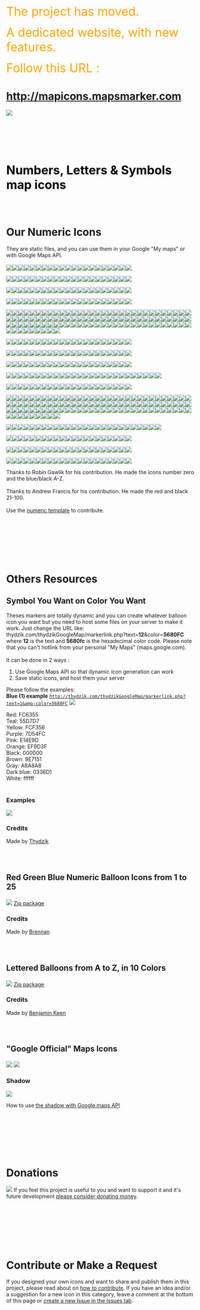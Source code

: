 <font color='orange' size='6'>The project has moved. </font><br><br><font color='orange' size='6'>A dedicated website, with new features. </font><br><br><font color='orange' size='6'>Follow this URL : </font>

<h1><a href='http://mapicons.mapsmarker.com'>http://mapicons.mapsmarker.com</a></h1>

<a href='http://mapicons.mapsmarker.com'><img src='http://google-maps-icons.googlecode.com/files/mic-smallcap.gif' /></a>


<br>
<br>
<FONT color="#000000" size="6"><br>
<br>
<b>Numbers, Letters & Symbols map icons</b>

</FONT>

<br>
<br>
<br>
<br>
<h1>Our Numeric Icons</h1>

They are static files, and you can use them in your Google "My maps" or with Google Maps API.<br>
<br>
<img src='http://google-maps-icons.googlecode.com/files/teal00.png' /><img src='http://google-maps-icons.googlecode.com/files/teal01.png' /><img src='http://google-maps-icons.googlecode.com/files/teal02.png' /><img src='http://google-maps-icons.googlecode.com/files/teal03.png' /><img src='http://google-maps-icons.googlecode.com/files/teal04.png' /><img src='http://google-maps-icons.googlecode.com/files/teal05.png' /><img src='http://google-maps-icons.googlecode.com/files/teal06.png' /><img src='http://google-maps-icons.googlecode.com/files/teal07.png' /><img src='http://google-maps-icons.googlecode.com/files/teal08.png' /><img src='http://google-maps-icons.googlecode.com/files/teal09.png' /><img src='http://google-maps-icons.googlecode.com/files/teal10.png' /><img src='http://google-maps-icons.googlecode.com/files/teal11.png' /><img src='http://google-maps-icons.googlecode.com/files/teal12.png' /><img src='http://google-maps-icons.googlecode.com/files/teal13.png' /><img src='http://google-maps-icons.googlecode.com/files/teal14.png' /><img src='http://google-maps-icons.googlecode.com/files/teal15.png' /><img src='http://google-maps-icons.googlecode.com/files/teal16.png' /><img src='http://google-maps-icons.googlecode.com/files/teal17.png' /><img src='http://google-maps-icons.googlecode.com/files/teal18.png' /><img src='http://google-maps-icons.googlecode.com/files/teal19.png' /><img src='http://google-maps-icons.googlecode.com/files/teal20.png' />

<img src='http://google-maps-icons.googlecode.com/files/green00.png' /><img src='http://google-maps-icons.googlecode.com/files/green01.png' /><img src='http://google-maps-icons.googlecode.com/files/green02.png' /><img src='http://google-maps-icons.googlecode.com/files/green03.png' /><img src='http://google-maps-icons.googlecode.com/files/green04.png' /><img src='http://google-maps-icons.googlecode.com/files/green05.png' /><img src='http://google-maps-icons.googlecode.com/files/green06.png' /><img src='http://google-maps-icons.googlecode.com/files/green07.png' /><img src='http://google-maps-icons.googlecode.com/files/green08.png' /><img src='http://google-maps-icons.googlecode.com/files/green09.png' /><img src='http://google-maps-icons.googlecode.com/files/green10.png' /><img src='http://google-maps-icons.googlecode.com/files/green11.png' /><img src='http://google-maps-icons.googlecode.com/files/green12.png' /><img src='http://google-maps-icons.googlecode.com/files/green13.png' /><img src='http://google-maps-icons.googlecode.com/files/green14.png' /><img src='http://google-maps-icons.googlecode.com/files/green15.png' /><img src='http://google-maps-icons.googlecode.com/files/green16.png' /><img src='http://google-maps-icons.googlecode.com/files/green17.png' /><img src='http://google-maps-icons.googlecode.com/files/green18.png' /><img src='http://google-maps-icons.googlecode.com/files/green19.png' /><img src='http://google-maps-icons.googlecode.com/files/green20.png' />


<img src='http://google-maps-icons.googlecode.com/files/yellow00.png' /><img src='http://google-maps-icons.googlecode.com/files/yellow01.png' /><img src='http://google-maps-icons.googlecode.com/files/yellow02.png' /><img src='http://google-maps-icons.googlecode.com/files/yellow03.png' /><img src='http://google-maps-icons.googlecode.com/files/yellow04.png' /><img src='http://google-maps-icons.googlecode.com/files/yellow05.png' /><img src='http://google-maps-icons.googlecode.com/files/yellow06.png' /><img src='http://google-maps-icons.googlecode.com/files/yellow07.png' /><img src='http://google-maps-icons.googlecode.com/files/yellow08.png' /><img src='http://google-maps-icons.googlecode.com/files/yellow09.png' /><img src='http://google-maps-icons.googlecode.com/files/yellow10.png' /><img src='http://google-maps-icons.googlecode.com/files/yellow11.png' /><img src='http://google-maps-icons.googlecode.com/files/yellow12.png' /><img src='http://google-maps-icons.googlecode.com/files/yellow13.png' /><img src='http://google-maps-icons.googlecode.com/files/yellow14.png' /><img src='http://google-maps-icons.googlecode.com/files/yellow15.png' /><img src='http://google-maps-icons.googlecode.com/files/yellow16.png' /><img src='http://google-maps-icons.googlecode.com/files/yellow17.png' /><img src='http://google-maps-icons.googlecode.com/files/yellow18.png' /><img src='http://google-maps-icons.googlecode.com/files/yellow19.png' /><img src='http://google-maps-icons.googlecode.com/files/yellow20.png' />

<img src='http://google-maps-icons.googlecode.com/files/orange00.png' /><img src='http://google-maps-icons.googlecode.com/files/orange01.png' /><img src='http://google-maps-icons.googlecode.com/files/orange02.png' /><img src='http://google-maps-icons.googlecode.com/files/orange03.png' /><img src='http://google-maps-icons.googlecode.com/files/orange04.png' /><img src='http://google-maps-icons.googlecode.com/files/orange05.png' /><img src='http://google-maps-icons.googlecode.com/files/orange06.png' /><img src='http://google-maps-icons.googlecode.com/files/orange07.png' /><img src='http://google-maps-icons.googlecode.com/files/orange08.png' /><img src='http://google-maps-icons.googlecode.com/files/orange09.png' /><img src='http://google-maps-icons.googlecode.com/files/orange10.png' /><img src='http://google-maps-icons.googlecode.com/files/orange11.png' /><img src='http://google-maps-icons.googlecode.com/files/orange12.png' /><img src='http://google-maps-icons.googlecode.com/files/orange13.png' /><img src='http://google-maps-icons.googlecode.com/files/orange14.png' /><img src='http://google-maps-icons.googlecode.com/files/orange15.png' /><img src='http://google-maps-icons.googlecode.com/files/orange16.png' /><img src='http://google-maps-icons.googlecode.com/files/orange17.png' /><img src='http://google-maps-icons.googlecode.com/files/orange18.png' /><img src='http://google-maps-icons.googlecode.com/files/orange19.png' /><img src='http://google-maps-icons.googlecode.com/files/orange20.png' />

<img src='http://google-maps-icons.googlecode.com/files/red00.png' /><img src='http://google-maps-icons.googlecode.com/files/red01.png' /><img src='http://google-maps-icons.googlecode.com/files/red02.png' /><img src='http://google-maps-icons.googlecode.com/files/red03.png' /><img src='http://google-maps-icons.googlecode.com/files/red04.png' /><img src='http://google-maps-icons.googlecode.com/files/red05.png' /><img src='http://google-maps-icons.googlecode.com/files/red06.png' /><img src='http://google-maps-icons.googlecode.com/files/red07.png' /><img src='http://google-maps-icons.googlecode.com/files/red08.png' /><img src='http://google-maps-icons.googlecode.com/files/red09.png' /><img src='http://google-maps-icons.googlecode.com/files/red10.png' /><img src='http://google-maps-icons.googlecode.com/files/red11.png' /><img src='http://google-maps-icons.googlecode.com/files/red12.png' /><img src='http://google-maps-icons.googlecode.com/files/red13.png' /><img src='http://google-maps-icons.googlecode.com/files/red14.png' /><img src='http://google-maps-icons.googlecode.com/files/red15.png' /><img src='http://google-maps-icons.googlecode.com/files/red16.png' /><img src='http://google-maps-icons.googlecode.com/files/red17.png' /><img src='http://google-maps-icons.googlecode.com/files/red18.png' /><img src='http://google-maps-icons.googlecode.com/files/red19.png' /><img src='http://google-maps-icons.googlecode.com/files/red20.png' /><img src='http://google-maps-icons.googlecode.com/files/red21.png' /><img src='http://google-maps-icons.googlecode.com/files/red22.png' /><img src='http://google-maps-icons.googlecode.com/files/red23.png' /><img src='http://google-maps-icons.googlecode.com/files/red24.png' /><img src='http://google-maps-icons.googlecode.com/files/red25.png' /><img src='http://google-maps-icons.googlecode.com/files/red26.png' /><img src='http://google-maps-icons.googlecode.com/files/red27.png' /><img src='http://google-maps-icons.googlecode.com/files/red28.png' /><img src='http://google-maps-icons.googlecode.com/files/red29.png' /><img src='http://google-maps-icons.googlecode.com/files/red30.png' /><img src='http://google-maps-icons.googlecode.com/files/red31.png' /><img src='http://google-maps-icons.googlecode.com/files/red32.png' /><img src='http://google-maps-icons.googlecode.com/files/red33.png' /><img src='http://google-maps-icons.googlecode.com/files/red34.png' /><img src='http://google-maps-icons.googlecode.com/files/red35.png' /><img src='http://google-maps-icons.googlecode.com/files/red36.png' /><img src='http://google-maps-icons.googlecode.com/files/red37.png' /><img src='http://google-maps-icons.googlecode.com/files/red38.png' /><img src='http://google-maps-icons.googlecode.com/files/red39.png' /><img src='http://google-maps-icons.googlecode.com/files/red40.png' /><img src='http://google-maps-icons.googlecode.com/files/red41.png' /><img src='http://google-maps-icons.googlecode.com/files/red42.png' /><img src='http://google-maps-icons.googlecode.com/files/red43.png' /><img src='http://google-maps-icons.googlecode.com/files/red44.png' /><img src='http://google-maps-icons.googlecode.com/files/red45.png' /><img src='http://google-maps-icons.googlecode.com/files/red46.png' /><img src='http://google-maps-icons.googlecode.com/files/red47.png' /><img src='http://google-maps-icons.googlecode.com/files/red48.png' /><img src='http://google-maps-icons.googlecode.com/files/red49.png' /><img src='http://google-maps-icons.googlecode.com/files/red50.png' /><img src='http://google-maps-icons.googlecode.com/files/red51.png' /><img src='http://google-maps-icons.googlecode.com/files/red52.png' /><img src='http://google-maps-icons.googlecode.com/files/red53.png' /><img src='http://google-maps-icons.googlecode.com/files/red54.png' /><img src='http://google-maps-icons.googlecode.com/files/red55.png' /><img src='http://google-maps-icons.googlecode.com/files/red56.png' /><img src='http://google-maps-icons.googlecode.com/files/red57.png' /><img src='http://google-maps-icons.googlecode.com/files/red58.png' /><img src='http://google-maps-icons.googlecode.com/files/red59.png' /><img src='http://google-maps-icons.googlecode.com/files/red60.png' /><img src='http://google-maps-icons.googlecode.com/files/red61.png' /><img src='http://google-maps-icons.googlecode.com/files/red62.png' /><img src='http://google-maps-icons.googlecode.com/files/red63.png' /><img src='http://google-maps-icons.googlecode.com/files/red64.png' /><img src='http://google-maps-icons.googlecode.com/files/red65.png' /><img src='http://google-maps-icons.googlecode.com/files/red66.png' /><img src='http://google-maps-icons.googlecode.com/files/red67.png' /><img src='http://google-maps-icons.googlecode.com/files/red68.png' /><img src='http://google-maps-icons.googlecode.com/files/red69.png' /><img src='http://google-maps-icons.googlecode.com/files/red70.png' /><img src='http://google-maps-icons.googlecode.com/files/red71.png' /><img src='http://google-maps-icons.googlecode.com/files/red72.png' /><img src='http://google-maps-icons.googlecode.com/files/red73.png' /><img src='http://google-maps-icons.googlecode.com/files/red74.png' /><img src='http://google-maps-icons.googlecode.com/files/red75.png' /><img src='http://google-maps-icons.googlecode.com/files/red76.png' /><img src='http://google-maps-icons.googlecode.com/files/red77.png' /><img src='http://google-maps-icons.googlecode.com/files/red78.png' /><img src='http://google-maps-icons.googlecode.com/files/red79.png' /><img src='http://google-maps-icons.googlecode.com/files/red80.png' /><img src='http://google-maps-icons.googlecode.com/files/red81.png' /><img src='http://google-maps-icons.googlecode.com/files/red82.png' /><img src='http://google-maps-icons.googlecode.com/files/red83.png' /><img src='http://google-maps-icons.googlecode.com/files/red84.png' /><img src='http://google-maps-icons.googlecode.com/files/red85.png' /><img src='http://google-maps-icons.googlecode.com/files/red86.png' /><img src='http://google-maps-icons.googlecode.com/files/red87.png' /><img src='http://google-maps-icons.googlecode.com/files/red88.png' /><img src='http://google-maps-icons.googlecode.com/files/red89.png' /><img src='http://google-maps-icons.googlecode.com/files/red90.png' /><img src='http://google-maps-icons.googlecode.com/files/red91.png' /><img src='http://google-maps-icons.googlecode.com/files/red92.png' /><img src='http://google-maps-icons.googlecode.com/files/red93.png' /><img src='http://google-maps-icons.googlecode.com/files/red94.png' /><img src='http://google-maps-icons.googlecode.com/files/red95.png' /><img src='http://google-maps-icons.googlecode.com/files/red96.png' /><img src='http://google-maps-icons.googlecode.com/files/red97.png' /><img src='http://google-maps-icons.googlecode.com/files/red98.png' /><img src='http://google-maps-icons.googlecode.com/files/red99.png' /><img src='http://google-maps-icons.googlecode.com/files/red100.png' /><img src='http://google-maps-icons.googlecode.com/files/redblank.png' />


<img src='http://google-maps-icons.googlecode.com/files/pink00.png' /><img src='http://google-maps-icons.googlecode.com/files/pink01.png' /><img src='http://google-maps-icons.googlecode.com/files/pink02.png' /><img src='http://google-maps-icons.googlecode.com/files/pink03.png' /><img src='http://google-maps-icons.googlecode.com/files/pink04.png' /><img src='http://google-maps-icons.googlecode.com/files/pink05.png' /><img src='http://google-maps-icons.googlecode.com/files/pink06.png' /><img src='http://google-maps-icons.googlecode.com/files/pink07.png' /><img src='http://google-maps-icons.googlecode.com/files/pink08.png' /><img src='http://google-maps-icons.googlecode.com/files/pink09.png' /><img src='http://google-maps-icons.googlecode.com/files/pink10.png' /><img src='http://google-maps-icons.googlecode.com/files/pink11.png' /><img src='http://google-maps-icons.googlecode.com/files/pink12.png' /><img src='http://google-maps-icons.googlecode.com/files/pink13.png' /><img src='http://google-maps-icons.googlecode.com/files/pink14.png' /><img src='http://google-maps-icons.googlecode.com/files/pink15.png' /><img src='http://google-maps-icons.googlecode.com/files/pink16.png' /><img src='http://google-maps-icons.googlecode.com/files/pink17.png' /><img src='http://google-maps-icons.googlecode.com/files/pink18.png' /><img src='http://google-maps-icons.googlecode.com/files/pink19.png' /><img src='http://google-maps-icons.googlecode.com/files/pink20.png' />

<img src='http://google-maps-icons.googlecode.com/files/purple00.png' /><img src='http://google-maps-icons.googlecode.com/files/purple01.png' /><img src='http://google-maps-icons.googlecode.com/files/purple02.png' /><img src='http://google-maps-icons.googlecode.com/files/purple03.png' /><img src='http://google-maps-icons.googlecode.com/files/purple04.png' /><img src='http://google-maps-icons.googlecode.com/files/purple05.png' /><img src='http://google-maps-icons.googlecode.com/files/purple06.png' /><img src='http://google-maps-icons.googlecode.com/files/purple07.png' /><img src='http://google-maps-icons.googlecode.com/files/purple08.png' /><img src='http://google-maps-icons.googlecode.com/files/purple09.png' /><img src='http://google-maps-icons.googlecode.com/files/purple10.png' /><img src='http://google-maps-icons.googlecode.com/files/purple11.png' /><img src='http://google-maps-icons.googlecode.com/files/purple12.png' /><img src='http://google-maps-icons.googlecode.com/files/purple13.png' /><img src='http://google-maps-icons.googlecode.com/files/purple14.png' /><img src='http://google-maps-icons.googlecode.com/files/purple15.png' /><img src='http://google-maps-icons.googlecode.com/files/purple16.png' /><img src='http://google-maps-icons.googlecode.com/files/purple17.png' /><img src='http://google-maps-icons.googlecode.com/files/purple18.png' /><img src='http://google-maps-icons.googlecode.com/files/purple19.png' /><img src='http://google-maps-icons.googlecode.com/files/purple20.png' />

<img src='http://google-maps-icons.googlecode.com/files/blue00.png' /><img src='http://google-maps-icons.googlecode.com/files/blue01.png' /><img src='http://google-maps-icons.googlecode.com/files/blue02.png' /><img src='http://google-maps-icons.googlecode.com/files/blue03.png' /><img src='http://google-maps-icons.googlecode.com/files/blue04.png' /><img src='http://google-maps-icons.googlecode.com/files/blue05.png' /><img src='http://google-maps-icons.googlecode.com/files/blue06.png' /><img src='http://google-maps-icons.googlecode.com/files/blue07.png' /><img src='http://google-maps-icons.googlecode.com/files/blue08.png' /><img src='http://google-maps-icons.googlecode.com/files/blue09.png' /><img src='http://google-maps-icons.googlecode.com/files/blue10.png' /><img src='http://google-maps-icons.googlecode.com/files/blue11.png' /><img src='http://google-maps-icons.googlecode.com/files/blue12.png' /><img src='http://google-maps-icons.googlecode.com/files/blue13.png' /><img src='http://google-maps-icons.googlecode.com/files/blue14.png' /><img src='http://google-maps-icons.googlecode.com/files/blue15.png' /><img src='http://google-maps-icons.googlecode.com/files/blue16.png' /><img src='http://google-maps-icons.googlecode.com/files/blue17.png' /><img src='http://google-maps-icons.googlecode.com/files/blue18.png' /><img src='http://google-maps-icons.googlecode.com/files/blue19.png' /><img src='http://google-maps-icons.googlecode.com/files/blue20.png' />

<img src='http://google-maps-icons.googlecode.com/files/blueA.png' /><img src='http://google-maps-icons.googlecode.com/files/blueB.png' /><img src='http://google-maps-icons.googlecode.com/files/blueC.png' /><img src='http://google-maps-icons.googlecode.com/files/blueD.png' /><img src='http://google-maps-icons.googlecode.com/files/blueE.png' /><img src='http://google-maps-icons.googlecode.com/files/blueF.png' /><img src='http://google-maps-icons.googlecode.com/files/blueG.png' /><img src='http://google-maps-icons.googlecode.com/files/blueH.png' /><img src='http://google-maps-icons.googlecode.com/files/blueI.png' /><img src='http://google-maps-icons.googlecode.com/files/blueJ.png' /><img src='http://google-maps-icons.googlecode.com/files/blueK.png' /><img src='http://google-maps-icons.googlecode.com/files/blueL.png' /><img src='http://google-maps-icons.googlecode.com/files/blueM.png' /><img src='http://google-maps-icons.googlecode.com/files/blueN.png' /><img src='http://google-maps-icons.googlecode.com/files/blueO.png' /><img src='http://google-maps-icons.googlecode.com/files/blueP.png' /><img src='http://google-maps-icons.googlecode.com/files/blueQ.png' /><img src='http://google-maps-icons.googlecode.com/files/blueR.png' /><img src='http://google-maps-icons.googlecode.com/files/blueS.png' /><img src='http://google-maps-icons.googlecode.com/files/blueT.png' /><img src='http://google-maps-icons.googlecode.com/files/blueU.png' /><img src='http://google-maps-icons.googlecode.com/files/blueV.png' /><img src='http://google-maps-icons.googlecode.com/files/blueW.png' /><img src='http://google-maps-icons.googlecode.com/files/blueX.png' /><img src='http://google-maps-icons.googlecode.com/files/blueY.png' /><img src='http://google-maps-icons.googlecode.com/files/blueZ.png' />

<img src='http://google-maps-icons.googlecode.com/files/darkblue00.png' /><img src='http://google-maps-icons.googlecode.com/files/darkblue01.png' /><img src='http://google-maps-icons.googlecode.com/files/darkblue02.png' /><img src='http://google-maps-icons.googlecode.com/files/darkblue03.png' /><img src='http://google-maps-icons.googlecode.com/files/darkblue04.png' /><img src='http://google-maps-icons.googlecode.com/files/darkblue05.png' /><img src='http://google-maps-icons.googlecode.com/files/darkblue06.png' /><img src='http://google-maps-icons.googlecode.com/files/darkblue07.png' /><img src='http://google-maps-icons.googlecode.com/files/darkblue08.png' /><img src='http://google-maps-icons.googlecode.com/files/darkblue09.png' /><img src='http://google-maps-icons.googlecode.com/files/darkblue10.png' /><img src='http://google-maps-icons.googlecode.com/files/darkblue11.png' /><img src='http://google-maps-icons.googlecode.com/files/darkblue12.png' /><img src='http://google-maps-icons.googlecode.com/files/darkblue13.png' /><img src='http://google-maps-icons.googlecode.com/files/darkblue14.png' /><img src='http://google-maps-icons.googlecode.com/files/darkblue15.png' /><img src='http://google-maps-icons.googlecode.com/files/darkblue16.png' /><img src='http://google-maps-icons.googlecode.com/files/darkblue17.png' /><img src='http://google-maps-icons.googlecode.com/files/darkblue18.png' /><img src='http://google-maps-icons.googlecode.com/files/darkblue19.png' /><img src='http://google-maps-icons.googlecode.com/files/darkblue20.png' />



<img src='http://google-maps-icons.googlecode.com/files/black00.png' /><img src='http://google-maps-icons.googlecode.com/files/black01.png' /><img src='http://google-maps-icons.googlecode.com/files/black02.png' /><img src='http://google-maps-icons.googlecode.com/files/black03.png' /><img src='http://google-maps-icons.googlecode.com/files/black04.png' /><img src='http://google-maps-icons.googlecode.com/files/black05.png' /><img src='http://google-maps-icons.googlecode.com/files/black06.png' /><img src='http://google-maps-icons.googlecode.com/files/black07.png' /><img src='http://google-maps-icons.googlecode.com/files/black08.png' /><img src='http://google-maps-icons.googlecode.com/files/black09.png' /><img src='http://google-maps-icons.googlecode.com/files/black10.png' /><img src='http://google-maps-icons.googlecode.com/files/black11.png' /><img src='http://google-maps-icons.googlecode.com/files/black12.png' /><img src='http://google-maps-icons.googlecode.com/files/black13.png' /><img src='http://google-maps-icons.googlecode.com/files/black14.png' /><img src='http://google-maps-icons.googlecode.com/files/black15.png' /><img src='http://google-maps-icons.googlecode.com/files/black16.png' /><img src='http://google-maps-icons.googlecode.com/files/black17.png' /><img src='http://google-maps-icons.googlecode.com/files/black18.png' /><img src='http://google-maps-icons.googlecode.com/files/black19.png' /><img src='http://google-maps-icons.googlecode.com/files/black20.png' /><img src='http://google-maps-icons.googlecode.com/files/black21.png' /><img src='http://google-maps-icons.googlecode.com/files/black22.png' /><img src='http://google-maps-icons.googlecode.com/files/black23.png' /><img src='http://google-maps-icons.googlecode.com/files/black24.png' /><img src='http://google-maps-icons.googlecode.com/files/black25.png' /><img src='http://google-maps-icons.googlecode.com/files/black26.png' /><img src='http://google-maps-icons.googlecode.com/files/black27.png' /><img src='http://google-maps-icons.googlecode.com/files/black28.png' /><img src='http://google-maps-icons.googlecode.com/files/black29.png' /><img src='http://google-maps-icons.googlecode.com/files/black30.png' /><img src='http://google-maps-icons.googlecode.com/files/black31.png' /><img src='http://google-maps-icons.googlecode.com/files/black32.png' /><img src='http://google-maps-icons.googlecode.com/files/black33.png' /><img src='http://google-maps-icons.googlecode.com/files/black34.png' /><img src='http://google-maps-icons.googlecode.com/files/black35.png' /><img src='http://google-maps-icons.googlecode.com/files/black36.png' /><img src='http://google-maps-icons.googlecode.com/files/black37.png' /><img src='http://google-maps-icons.googlecode.com/files/black38.png' /><img src='http://google-maps-icons.googlecode.com/files/black39.png' /><img src='http://google-maps-icons.googlecode.com/files/black40.png' /><img src='http://google-maps-icons.googlecode.com/files/black41.png' /><img src='http://google-maps-icons.googlecode.com/files/black42.png' /><img src='http://google-maps-icons.googlecode.com/files/black43.png' /><img src='http://google-maps-icons.googlecode.com/files/black44.png' /><img src='http://google-maps-icons.googlecode.com/files/black45.png' /><img src='http://google-maps-icons.googlecode.com/files/black46.png' /><img src='http://google-maps-icons.googlecode.com/files/black47.png' /><img src='http://google-maps-icons.googlecode.com/files/black48.png' /><img src='http://google-maps-icons.googlecode.com/files/black49.png' /><img src='http://google-maps-icons.googlecode.com/files/black50.png' /><img src='http://google-maps-icons.googlecode.com/files/black51.png' /><img src='http://google-maps-icons.googlecode.com/files/black52.png' /><img src='http://google-maps-icons.googlecode.com/files/black53.png' /><img src='http://google-maps-icons.googlecode.com/files/black54.png' /><img src='http://google-maps-icons.googlecode.com/files/black55.png' /><img src='http://google-maps-icons.googlecode.com/files/black56.png' /><img src='http://google-maps-icons.googlecode.com/files/black57.png' /><img src='http://google-maps-icons.googlecode.com/files/black58.png' /><img src='http://google-maps-icons.googlecode.com/files/black59.png' /><img src='http://google-maps-icons.googlecode.com/files/black60.png' /><img src='http://google-maps-icons.googlecode.com/files/black61.png' /><img src='http://google-maps-icons.googlecode.com/files/black62.png' /><img src='http://google-maps-icons.googlecode.com/files/black63.png' /><img src='http://google-maps-icons.googlecode.com/files/black64.png' /><img src='http://google-maps-icons.googlecode.com/files/black65.png' /><img src='http://google-maps-icons.googlecode.com/files/black66.png' /><img src='http://google-maps-icons.googlecode.com/files/black67.png' /><img src='http://google-maps-icons.googlecode.com/files/black68.png' /><img src='http://google-maps-icons.googlecode.com/files/black69.png' /><img src='http://google-maps-icons.googlecode.com/files/black70.png' /><img src='http://google-maps-icons.googlecode.com/files/black71.png' /><img src='http://google-maps-icons.googlecode.com/files/black72.png' /><img src='http://google-maps-icons.googlecode.com/files/black73.png' /><img src='http://google-maps-icons.googlecode.com/files/black74.png' /><img src='http://google-maps-icons.googlecode.com/files/black75.png' /><img src='http://google-maps-icons.googlecode.com/files/black76.png' /><img src='http://google-maps-icons.googlecode.com/files/black77.png' /><img src='http://google-maps-icons.googlecode.com/files/black78.png' /><img src='http://google-maps-icons.googlecode.com/files/black79.png' /><img src='http://google-maps-icons.googlecode.com/files/black80.png' /><img src='http://google-maps-icons.googlecode.com/files/black81.png' /><img src='http://google-maps-icons.googlecode.com/files/black82.png' /><img src='http://google-maps-icons.googlecode.com/files/black83.png' /><img src='http://google-maps-icons.googlecode.com/files/black84.png' /><img src='http://google-maps-icons.googlecode.com/files/black85.png' /><img src='http://google-maps-icons.googlecode.com/files/black86.png' /><img src='http://google-maps-icons.googlecode.com/files/black87.png' /><img src='http://google-maps-icons.googlecode.com/files/black88.png' /><img src='http://google-maps-icons.googlecode.com/files/black89.png' /><img src='http://google-maps-icons.googlecode.com/files/black90.png' /><img src='http://google-maps-icons.googlecode.com/files/black91.png' /><img src='http://google-maps-icons.googlecode.com/files/black92.png' /><img src='http://google-maps-icons.googlecode.com/files/black93.png' /><img src='http://google-maps-icons.googlecode.com/files/black94.png' /><img src='http://google-maps-icons.googlecode.com/files/black95.png' /><img src='http://google-maps-icons.googlecode.com/files/black96.png' /><img src='http://google-maps-icons.googlecode.com/files/black97.png' /><img src='http://google-maps-icons.googlecode.com/files/black98.png' /><img src='http://google-maps-icons.googlecode.com/files/black99.png' /><img src='http://google-maps-icons.googlecode.com/files/black100.png' /><img src='http://google-maps-icons.googlecode.com/files/blackblank.png' />

<img src='http://google-maps-icons.googlecode.com/files/blackA.png' /><img src='http://google-maps-icons.googlecode.com/files/blackB.png' /><img src='http://google-maps-icons.googlecode.com/files/blackC.png' /><img src='http://google-maps-icons.googlecode.com/files/blackD.png' /><img src='http://google-maps-icons.googlecode.com/files/blackE.png' /><img src='http://google-maps-icons.googlecode.com/files/blackF.png' /><img src='http://google-maps-icons.googlecode.com/files/blackG.png' /><img src='http://google-maps-icons.googlecode.com/files/blackH.png' /><img src='http://google-maps-icons.googlecode.com/files/blackI.png' /><img src='http://google-maps-icons.googlecode.com/files/blackJ.png' /><img src='http://google-maps-icons.googlecode.com/files/blackK.png' /><img src='http://google-maps-icons.googlecode.com/files/blackL.png' /><img src='http://google-maps-icons.googlecode.com/files/blackM.png' /><img src='http://google-maps-icons.googlecode.com/files/blackN.png' /><img src='http://google-maps-icons.googlecode.com/files/blackO.png' /><img src='http://google-maps-icons.googlecode.com/files/blackP.png' /><img src='http://google-maps-icons.googlecode.com/files/blackQ.png' /><img src='http://google-maps-icons.googlecode.com/files/blackR.png' /><img src='http://google-maps-icons.googlecode.com/files/blackS.png' /><img src='http://google-maps-icons.googlecode.com/files/blackT.png' /><img src='http://google-maps-icons.googlecode.com/files/blackU.png' /><img src='http://google-maps-icons.googlecode.com/files/blackV.png' /><img src='http://google-maps-icons.googlecode.com/files/blackW.png' /><img src='http://google-maps-icons.googlecode.com/files/blackX.png' /><img src='http://google-maps-icons.googlecode.com/files/blackY.png' /><img src='http://google-maps-icons.googlecode.com/files/blackZ.png' />

<img src='http://google-maps-icons.googlecode.com/files/brown00.png' /><img src='http://google-maps-icons.googlecode.com/files/brown01.png' /><img src='http://google-maps-icons.googlecode.com/files/brown02.png' /><img src='http://google-maps-icons.googlecode.com/files/brown03.png' /><img src='http://google-maps-icons.googlecode.com/files/brown04.png' /><img src='http://google-maps-icons.googlecode.com/files/brown05.png' /><img src='http://google-maps-icons.googlecode.com/files/brown06.png' /><img src='http://google-maps-icons.googlecode.com/files/brown07.png' /><img src='http://google-maps-icons.googlecode.com/files/brown08.png' /><img src='http://google-maps-icons.googlecode.com/files/brown09.png' /><img src='http://google-maps-icons.googlecode.com/files/brown10.png' /><img src='http://google-maps-icons.googlecode.com/files/brown11.png' /><img src='http://google-maps-icons.googlecode.com/files/brown12.png' /><img src='http://google-maps-icons.googlecode.com/files/brown13.png' /><img src='http://google-maps-icons.googlecode.com/files/brown14.png' /><img src='http://google-maps-icons.googlecode.com/files/brown15.png' /><img src='http://google-maps-icons.googlecode.com/files/brown16.png' /><img src='http://google-maps-icons.googlecode.com/files/brown17.png' /><img src='http://google-maps-icons.googlecode.com/files/brown18.png' /><img src='http://google-maps-icons.googlecode.com/files/brown19.png' /><img src='http://google-maps-icons.googlecode.com/files/brown20.png' />

<img src='http://google-maps-icons.googlecode.com/files/gray00.png' /><img src='http://google-maps-icons.googlecode.com/files/gray01.png' /><img src='http://google-maps-icons.googlecode.com/files/gray02.png' /><img src='http://google-maps-icons.googlecode.com/files/gray03.png' /><img src='http://google-maps-icons.googlecode.com/files/gray04.png' /><img src='http://google-maps-icons.googlecode.com/files/gray05.png' /><img src='http://google-maps-icons.googlecode.com/files/gray06.png' /><img src='http://google-maps-icons.googlecode.com/files/gray07.png' /><img src='http://google-maps-icons.googlecode.com/files/gray08.png' /><img src='http://google-maps-icons.googlecode.com/files/gray09.png' /><img src='http://google-maps-icons.googlecode.com/files/gray10.png' /><img src='http://google-maps-icons.googlecode.com/files/gray11.png' /><img src='http://google-maps-icons.googlecode.com/files/gray12.png' /><img src='http://google-maps-icons.googlecode.com/files/gray13.png' /><img src='http://google-maps-icons.googlecode.com/files/gray14.png' /><img src='http://google-maps-icons.googlecode.com/files/gray15.png' /><img src='http://google-maps-icons.googlecode.com/files/gray16.png' /><img src='http://google-maps-icons.googlecode.com/files/gray17.png' /><img src='http://google-maps-icons.googlecode.com/files/gray18.png' /><img src='http://google-maps-icons.googlecode.com/files/gray19.png' /><img src='http://google-maps-icons.googlecode.com/files/gray20.png' />

<img src='http://google-maps-icons.googlecode.com/files/white00.png' /><img src='http://google-maps-icons.googlecode.com/files/white01.png' /><img src='http://google-maps-icons.googlecode.com/files/white02.png' /><img src='http://google-maps-icons.googlecode.com/files/white03.png' /><img src='http://google-maps-icons.googlecode.com/files/white04.png' /><img src='http://google-maps-icons.googlecode.com/files/white05.png' /><img src='http://google-maps-icons.googlecode.com/files/white06.png' /><img src='http://google-maps-icons.googlecode.com/files/white07.png' /><img src='http://google-maps-icons.googlecode.com/files/white08.png' /><img src='http://google-maps-icons.googlecode.com/files/white09.png' /><img src='http://google-maps-icons.googlecode.com/files/white10.png' /><img src='http://google-maps-icons.googlecode.com/files/white11.png' /><img src='http://google-maps-icons.googlecode.com/files/white12.png' /><img src='http://google-maps-icons.googlecode.com/files/white13.png' /><img src='http://google-maps-icons.googlecode.com/files/white14.png' /><img src='http://google-maps-icons.googlecode.com/files/white15.png' /><img src='http://google-maps-icons.googlecode.com/files/white16.png' /><img src='http://google-maps-icons.googlecode.com/files/white17.png' /><img src='http://google-maps-icons.googlecode.com/files/white18.png' /><img src='http://google-maps-icons.googlecode.com/files/white19.png' /><img src='http://google-maps-icons.googlecode.com/files/white20.png' />

Thanks to Robin Gawlik for his contribution. He made the icons number zero and the blue/black A-Z.<br>
<br>
Thanks to Andrew Francis for his contribution. He made the red and black 21-100.<br>
<br>
Use the <a href='http://google-maps-icons.googlecode.com/files/numeric.psd'>numeric template</a> to contribute.<br>
<br>
<br>
<br>
<BR><br>
<br>
<br>
<h1>Others Resources</h1>
<h2>Symbol You Want on Color You Want</h2>
Theses markers are totally dynamic and you can create whatever balloon icon you want but you need to host some files on your server to make it work. Just change the URL like: thydzik.com/thydzikGoogleMap/markerlink.php?text=<b>12</b>&color=<b>5680FC</b> where <b>12</b> is the text and <b>5680fc</b> is the hexadecimal color code. Please note that you can't hotlink from your personal "My Maps" (maps.google.com).<br>
<br>
It can be done in 2 ways :<br>
<ol><li>Use Google Maps API so that dynamic icon generation can work<br>
</li><li>Save static icons, and host them your server</li></ol>

Please follow the examples:<br>
<b>Blue (1) example</b>
<code>http://thydzik.com/thydzikGoogleMap/markerlink.php?text=1&amp;color=5680FC</code>
<img src='http://thydzik.com/thydzikGoogleMap/markerlink.php?text=1&color=5680FC&image=.png'>

Red: FC6355<br>
Teal: 55D7D7<br>
Yellow: FCF356<br>
Purple: 7D54FC<br>
Pink: E14E9D<br>
Orange: EF9D3F<br>
Black: 000000<br>
Brown: 9E7151<br>
Gray: A8A8A8<br>
Dark blue: 0336D1<br>
White: ffffff<br>
<br>
<h3>Examples</h3>
<img src='http://google-maps-icons.googlecode.com/files/thydzik.png' />

<h3>Credits</h3>
Made by <a href='http://thydzik.com/dynamic-google-maps-markersicons-with-php/'>Thydzik</a>

<h2>

<BR>

Red Green Blue Numeric Balloon Icons from 1 to 25</h2>
<img src='http://google-maps-icons.googlecode.com/files/brennan.png' />
<a href='http://google-maps-icons.googlecode.com/files/red-green-blue-numeric-1-25.zip'>Zip package</a>

<h3>Credits</h3>
Made by <a href='http://brennan.offwhite.net/blog/2005/07/23/new-google-maps-icons-free/'>Brennan</a>


<h2>

<BR>

Lettered Balloons from A to Z, in 10 Colors</h2>
<img src='http://www.benjaminkeen.com/images/googlemaps_markers.jpg' />
<a href='http://google-maps-icons.googlecode.com/files/lettered-A-Z-10-colors.zip'>Zip package</a>

<h3>Credits</h3>
Made by <a href='http://www.benjaminkeen.com/?p=105'>Benjamin Keen</a>


<h2>

<BR>

"Google Official" Maps Icons</h2>
<img src='http://www.google.com/mapfiles/markerA.png' />
<img src='http://www.google.com/mapfiles/markerZ.png' />

<h3>Shadow</h3>
<img src='http://google-maps-icons.googlecode.com/files/shadow.png' />

How to use <a href='http://www.cycloloco.com/shadowmaker/shadowmaker.htm'>the shadow with Google maps API</a>

<br>
<br>
<BR><br>
<br>
<br>
<h1>Donations</h1>
<a href='http://code.google.com/p/google-maps-icons/wiki/Donate'><img src='https://www.paypal.com/en_US/i/btn/btn_donate_SM.gif' /></a> If you feel this project is useful to you and want to support it and it's future development <a href='Donate.md'>please consider donating money</a>.<br>
<br>
<br>
<br>
<BR><br>
<br>
<br>
<h1>Contribute or Make a Request</h1>
If you designed your own icons and want to share and publish them in this project, please read about on <a href='Contribute.md'>how to contribute</a>. If you have an idea and/or a suggestion for a new icon in this category, leave a comment at the bottom of this page or <a href='http://code.google.com/p/google-maps-icons/issues/entry'>create a new Issue in the Issues tab</a>.